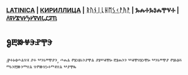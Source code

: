 ### [LATINICA](../Latn/Obucheniye.md) | [КИРИЛЛИЦА](../Cyrl/Obucheniye.md) | [ᚱᚢᚾᛁᚳᚺᛖᛊᚲᚨᚤᚨ](../Runr/Obucheniye.md) | ⰃⰎⰀⰃⰑⰎⰉⰜⰀ | [𐍓𐍠𐍔𐍮𐍝𐍔𐍟𐍔𐍠𐍜𐍡𐍚𐍐𐍴](../Perm/Obucheniye.md)

#  Ⱁⰱⱆⱍⰵⱀⰹⰵ

Ⱀⰰⱈⱁⰴⱑⱄⱐ ⱀⰰ ⰲⰵⱃⱎⰹⱀⰵ, ⰴⰾⱑ ⱂⱁⰽⱁⱃⰵⱀⰹⱑ ⱀⱁⰲⱏⰹⱈ ⰱⱁⰾⰵⰵ ⰲⱏⰹⱄⱁⰽⰹⱈ ⰲⰵⱃⱎⰹⱀ ⱂⱁⱃⱁⰻ ⱅⱃⰵⰱⱆⰵⱅⱄⱑ ⱄⱂⱆⱄⰽⰰⱅⱐⱄⱑ ⰲⱀⰹⰸ

